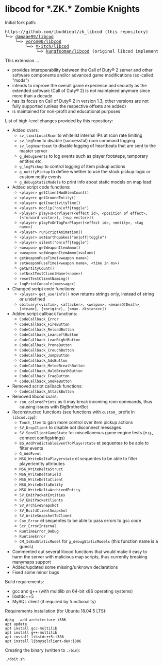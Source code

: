 # libcod for \*.ZK.\* Zombie Knights

Initial fork path:

<pre>
https://github.com/ibuddieat/zk_libcod (this repository)
└─> <a href="https://github.com/damage99/libcod">damage99/libcod</a>
    └─> <a href="https://github.com/voron00/libcod">voron00/libcod</a>
        └─> <a href="https://github.com/M-itch/libcod">M-itch/libcod</a>
            └─> <a href="https://github.com/kungfooman/libcod">kungfooman/libcod</a> (original libcod implementation)
</pre>

This extension ...
- provides interoperability between the Call of Duty&reg; 2 server and other software components and/or advanced game modifications (so-called "mods")
- intends to improve the overall game experience and security as the extended software (Call of Duty&reg; 2) is not maintained anymore since more than a decade
- has its focus on Call of Duty&reg; 2 in version 1.3, other versions are not fully supported (unless the respective offsets are added)
- is maintained for non-profit and educational purposes

List of high-level changes provided by this repository:
- Added cvars:
  * `sv_limitLocalRcon` to whitelist internal IPs at rcon rate limiting
  * `sv_logRcon` to disable (successful) rcon command logging
  * `sv_logHeartbeat` to disable logging of heartbeats that are sent to the master server
  * `g_debugEvents` to log events such as player footsteps, temporary entities etc.
  * `g_logPickup` to control logging of item pickup actions
  * `g_notifyPickup` to define whether to use the stock pickup logic or custom notify events
  * `g_debugStaticModels` to print info about static models on map load
- Added script code functions:
  * `<player> getClientHudElemCount()`
  * `<player> getGroundEntity()`
  * `<player> getInactivityTime()`
  * `<player> noclip("on|off|toggle")`
  * `<player> playFxForPlayer(<effect id>, <position of effect>, [<forward vector>], [<up vector>])`
  * `<player> playFxOnTagForPlayer(<effect id>, <entity>, <tag name>)`
  * `<player> runScriptAnimation()`
  * `<player> setEarthquakes("on|off|toggle")`
  * `<player> silent("on|off|toggle")`
  * `<weapon> getWeaponItemAmmo()`
  * `<weapon> setWeaponItemAmmo(<value>)`
  * `getWeaponFuseTime(<weapon name>)`
  * `setWeaponFuseTime(<weapon name>, <time in ms>)`
  * `getEntityCount()`
  * `setNextTestClientName(<name>)`
  * `resetTestClientNaming()`
  * `logPrintConsole(<message>)`
- Changed script code functions:
  * `<player> get_userinfo()` now returns strings only, instead of string or undefined
  * `obituary(<victim>, <attacker>, <weapon>, <meansOfDeath>, [<team>], [<origin>], [<max. distance>])`
- Added script callback functions:
  * `CodeCallback_Error`
  * `CodeCallback_FireButton`
  * `CodeCallback_ReloadButton`
  * `CodeCallback_LeanLeftButton`
  * `CodeCallback_LeanRightButton`
  * `CodeCallback_ProneButton`
  * `CodeCallback_CrouchButton`
  * `CodeCallback_JumpButton`
  * `CodeCallback_AdsButton`
  * `CodeCallback_MeleeBreathButton`
  * `CodeCallback_HoldBreathButton`
  * `CodeCallback_FragButton`
  * `CodeCallback_SmokeButton`
- Removed script callback functions:
  * `CodeCallback_AttackButton`
- Removed libcod cvars:
  * `con_coloredPrints` as it may break incoming rcon commands, thus causing issues with BigBrotherBot
- Reconstructed functions (see functions with `custom_` prefix in `libcod.cpp`):
  * `Touch_Item` to gain more control over item pickup actions
  * `SV_DropClient` to disable bot disconnect messages
  * `SV_SendClientGameState` for miscellaneous game engine tests (e.g., connect configstrings)
  * `BG_AddPredictableEventToPlayerstate` et sequentes to be able to filter events
  * `G_AddEvent`
  * `MSG_WriteDeltaPlayerstate` et sequentes to be able to filter player/entity attributes
  * `MSG_WriteDeltaStruct`
  * `MSG_WriteDeltaField`
  * `MSG_WriteDeltaClient`
  * `MSG_WriteDeltaEntity`
  * `MSG_WriteDeltaArchivedEntity`
  * `SV_EmitPacketEntities`
  * `SV_EmitPacketClients`
  * `SV_ArchiveSnapshot`
  * `SV_BuildClientSnapshot`
  * `SV_WriteSnapshotToClient`
  * `Com_Error` et sequentes to be able to pass errors to gsc code
  * `Scr_ErrorInternal`
  * `RuntimeError_Debug`
  * `RuntimeError`
  * `CM_IsBadStaticModel` for `g_debugStaticModels` (this function name is a guess)
- Commented out several libcod functions that would make it easy to harm the server with malicious map scripts, thus currently breaking manymaps support
- Added/updated some missing/unknown declarations
- Fixed some minor bugs

Build requirements:
- gcc and g++ (with multilib on 64-bit x86 operating systems)
- libstdc++5
- MySQL client (if required by functionality)

Requirements installation (for Ubuntu 18.04.5 LTS):
```
dpkg --add-architecture i386
apt update
apt install gcc-multilib
apt install g++-multilib
apt install libstdc++5:i386
apt install libmysqlclient-dev:i386
```

Creating the binary (written to `./bin`):
```
./doit.sh
```
